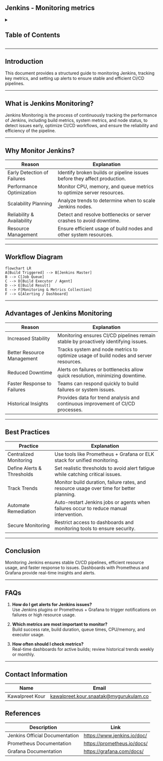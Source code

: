 ## Jenkins - Monitoring metrics

<details>
  <summary><h2><strong>Table of Contents</strong></h2></summary>

- [Introduction](#introduction)
- [What is Jenkins Monitoring?](#what-is-jenkins-monitoring)
- [Why Monitor Jenkins?](#why-monitor-jenkins)
- [Workflow Diagram](#workflow-diagram)
- [Advantages of Jenkins Monitoring](#advantages-of-jenkins-monitoring)
- [Best Practices](#best-practices)
- [Conclusion](#conclusion)
- [FAQs](#faqs)
- [References](#references)

</details>

---

## Introduction
This document provides a structured guide to monitoring Jenkins, tracking key metrics, and setting up alerts to ensure stable and efficient CI/CD pipelines.

---

## What is Jenkins Monitoring?
Jenkins Monitoring is the process of continuously tracking the performance of Jenkins, including build metrics, system metrics, and node status, to detect issues early, optimize CI/CD workflows, and ensure the reliability and efficiency of the pipeline.

---

## Why Monitor Jenkins?

| Reason | Explanation |
|--------|-------------|
| Early Detection of Failures | Identify broken builds or pipeline issues before they affect production. |
| Performance Optimization | Monitor CPU, memory, and queue metrics to optimize server resources. |
| Scalability Planning | Analyze trends to determine when to scale Jenkins nodes. |
| Reliability & Availability | Detect and resolve bottlenecks or server crashes to avoid downtime. |
| Resource Management | Ensure efficient usage of build nodes and other system resources. |

---




## Workflow Diagram

```mermaid
flowchart LR
A[Build Triggered] --> B[Jenkins Master]
B --> C[Job Queue]
C --> D[Build Executor / Agent]
D --> E[Build Result]
E --> F[Monitoring & Metrics Collection]
F --> G[Alerting / Dashboard]
```

---
## Advantages of Jenkins Monitoring

| Reason | Explanation |
|--------|-------------|
| Increased Stability | Monitoring ensures CI/CD pipelines remain stable by proactively identifying issues. |
| Better Resource Management | Tracks system and node metrics to optimize usage of build nodes and server resources. |
| Reduced Downtime | Alerts on failures or bottlenecks allow quick resolution, minimizing downtime. |
| Faster Response to Failures | Teams can respond quickly to build failures or system issues. |
| Historical Insights | Provides data for trend analysis and continuous improvement of CI/CD processes. |

---

## Best Practices

| Practice | Explanation |
|----------|-------------|
| Centralized Monitoring | Use tools like Prometheus + Grafana or ELK stack for unified monitoring. |
| Define Alerts & Thresholds | Set realistic thresholds to avoid alert fatigue while catching critical issues. |
| Track Trends | Monitor build duration, failure rates, and resource usage over time for better planning. |
| Automate Remediation | Auto-restart Jenkins jobs or agents when failures occur to reduce manual intervention. |
| Secure Monitoring | Restrict access to dashboards and monitoring tools to ensure security. |

---

## Conclusion
Monitoring Jenkins ensures stable CI/CD pipelines, efficient resource usage, and faster response to issues. Dashboards with Prometheus and Grafana provide real-time insights and alerts.

---
## FAQs

1. **How do I get alerts for Jenkins issues?**  
   Use Jenkins plugins or Prometheus + Grafana to trigger notifications on failures or high resource usage.

2. **Which metrics are most important to monitor?**  
   Build success rate, build duration, queue times, CPU/memory, and executor usage.

3. **How often should I check metrics?**  
   Real-time dashboards for active builds; review historical trends weekly or monthly.

---

## Contact Information

| Name             | Email                          |
|------------------|--------------------------------|
| Kawalpreet Kour  | kawalpreet.kour.snaatak@mygurukulam.co |


## References

| Description                   | Link                                        |
|-------------------------------|---------------------------------------------|
| Jenkins Official Documentation | https://www.jenkins.io/doc/                 |
| Prometheus Documentation       | https://prometheus.io/docs/                 |
| Grafana Documentation          | https://grafana.com/docs/                   |
```

